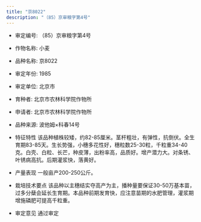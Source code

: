 ```yaml
---
title: "京8022"
description: "（85）京审粮字第4号"
---
```

* 审定编号:  （85）京审粮字第4号

*  作物名称:  小麦

*  品种名称:  京8022

*  审定年份:  1985

*  审定单位:  北京市

* 育种者:  北京市农林科学院作物所

*  申请者:  北京市农林科学院作物所

*  品种来源:  波他姆×科春14号

*  特征特性
该品种植株较矮，约82-85厘米。茎杆粗壮，有弹性，抗倒伏。全生育期83-85天。生长势强，小穗多花性好，穗粒数25-30粒，千粒重34-40克。白壳、白粒、长芒，种皮薄，出粉率高，品质好。增产潜力大。对条锈、叶锈病高抗。后期灌浆快，落黄好。

*  产量表现
一般亩产200-250公斤。

*  栽培技术要点
该品种以主穗结实夺高产为主，播种量要保证30-50万基本苗，过多分蘖会延长生育期。本品种前期发育快，应注意苗期的水肥管理，灌浆期增施磷肥可提高千粒重。

*  审定意见
通过审定

